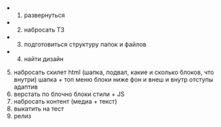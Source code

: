 + 1. развернуться 
+ 2. набросать ТЗ 
+ 3. подготовиться структуру папок и файлов 
+ 4. найти дизайн
5. набросать скилет html (шапка, подвал, какие и сколько блоков, что внутри)
	шапка
		+ топ меню
		блоки ниже
		фон и внеш и внутр отступы
		адаптив
6. верстать по блочно блоки стили + JS
7. набросать контент (медиа + текст)
8. выкатить на тест 
9. релиз